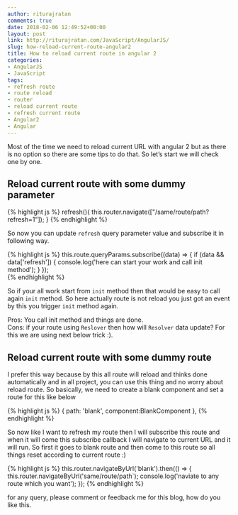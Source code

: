 ```yaml
---
author: riturajratan
comments: true
date: 2018-02-06 12:49:52+00:00
layout: post
link: http://riturajratan.com/JavaScript/AngularJS/
slug: how-reload-current-route-angular2
title: How to reload current route in angular 2
categories:
- AngularJS
- JavaScript
tags:
- refresh route
- route reload	
- router
- reload current route
- refresh current route
- Angular2
- Angular
---
```


Most of the time we need to reload current URL with angular 2 but as there is no option so there are some tips to do that. So let’s start we will check one by one.

## Reload current route with some dummy parameter

{% highlight js %}
refresh(){
  this.router.navigate(["/same/route/path?refresh=1"]);
}
{% endhighlight %}
    
So now you can update `refresh` query parameter value and subscribe it in following way.

{% highlight js %}
this.route.queryParams.subscribe((data) => {
      if (data && data['refresh']) {
          console.log('here can start your work and call init method');
      }
    });   
{% endhighlight %}  

So if your all work start from `init` method then that would be easy to call again  `init` method. So here actually route is not reload you just got an event by this you trigger `init` method again.


Pros: You call init method and things are done.
<br/>
Cons: if your route using `Reslover` then how will `Resolver` data update? For this we are using next below trick :).

    
## Reload current route with some dummy route

I prefer this way because by this all route will reload and thinks done automatically and in all project, you can use this thing and no worry about reload route. So basically, we need to create a blank component and set a route for this like below

{% highlight js %}
    {
        path: 'blank',
        component:BlankComponent
    },
{% endhighlight %}

So now like I want to refresh my route then I will subscribe this route and when it will come this subscribe callback I will navigate to current URL and it will run. So first it goes to blank route and then come to this route so all things reset according to current route :)

{% highlight js %}
   this.router.navigateByUrl('blank').then(() => {
          this.router.navigateByUrl('same/route/path`);
          console.log('naviate to any route which you want');
    });
{% endhighlight %}

for any query, please comment or feedback me for this blog, how do you like this.



